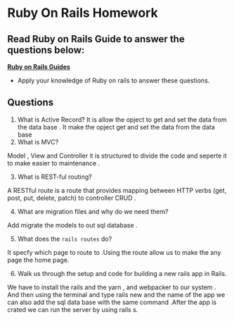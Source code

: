 # Ruby On Rails Homework

## Read Ruby on Rails Guide to answer the questions below:
**[Ruby on Rails Guides](https://guides.rubyonrails.org/)**
- Apply your knowledge of Ruby on rails to answer these questions.

## Questions
1. What is Active Record?
It is allow the opject to get and set the data from the data base .
It make the opject get and set the data from the data base 
2. What is MVC?

Model , View and Controller it is structured to divide the code and seperte it to make easier to maintenance .

3. What is REST-ful routing?

A RESTful route is a route that provides mapping between HTTP verbs (get, post, put, delete, patch) to controller CRUD .

4. What are migration files and why do we need them?

Add migrate the models to out sql database .

5. What does the `rails routes` do?

It specfy which page to route to .Using the route allow us to make the any page the home page.

6. Walk us through the setup and code for building a new rails app in Rails.

We have to install the rails and the yarn , and webpacker to our system .
And then using the  terminal and type rails new and the name of the app we can also add the sql data base with the same command .After the app is crated we can run the server by using rails s.
